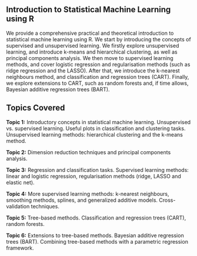 ## Introduction to Statistical Machine Learning using R

We provide a comprehensive practical and theoretical introduction to statistical machine learning using R. We start by introducing the concepts of supervised and unsupervised learning. We firstly explore unsupervised learning, and introduce k-means and hierarchical clustering, as well as principal components analysis. We then move to supervised learning methods, and cover logistic regression and regularisation methods (such as ridge regression and the LASSO). After that, we introduce the k-nearest neighbours method, and classification and regression trees (CART). Finally, we explore extensions to CART, such as random forests and, if time allows, Bayesian additive regression trees (BART).

## Topics Covered

**Topic 1:** Introductory concepts in statistical machine learning. Unsupervised vs. supervised learning. Useful plots in classification and clustering tasks. Unsupervised learning methods: hierarchical clustering and the k-means method.

**Topic 2:** Dimension reduction techniques and principal components analysis.

**Topic 3:** Regression and classification tasks. Supervised learning methods: linear and logistic regression, regularisation methods (ridge, LASSO and elastic net).

**Topic 4:** More supervised learning methods: k-nearest neighbours, smoothing methods, splines, and generalized additive models. Cross-validation techniques.

**Topic 5:** Tree-based methods. Classification and regression trees (CART), random forests.

**Topic 6:** Extensions to tree-based methods. Bayesian additive regression trees (BART). Combining tree-based methods with a parametric regression framework.